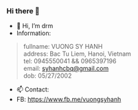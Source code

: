 ### Hi there 👋

- 👋 Hi, I’m drm
- Information:
> fullname: VUONG SY HANH<br/>
> address: Bac Tu Liem, Hanoi, Vietnam<br/>
> tel: 0945550041 && 0965397196<br/>
> email: syhanhcbq@gmail.com<br/>
> dob: 05/27/2002<br/>
- 📫 Contact:
- FB: https://www.fb.me/vuongsyhanh
<!---
drmFlio/drmFlio is a ✨ special ✨ repository because its `README.md` (this file) appears on your GitHub profile.
You can click the Preview link to take a look at your changes.
--->
